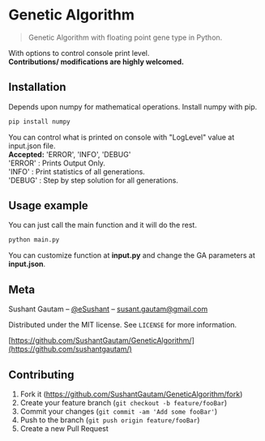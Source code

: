 # Genetic Algorithm
> Genetic Algorithm with floating point gene type in Python.

With options to control console print level. \
**Contributions/ modifications are highly welcomed.**

## Installation
Depends upon numpy for mathematical operations. 
Install numpy with pip.

```sh
pip install numpy
```
You can control what is printed on console with "LogLevel" value at input.json file.\
 **Accepted:** 'ERROR', 'INFO', 'DEBUG'\
'ERROR' : Prints Output Only. \
'INFO' : Print statistics of all generations. \
'DEBUG' : Step by step solution for all generations. 
## Usage example

You can just call the main function and it will do the rest.
```sh
python main.py
```
You can customize function at **input.py** and change the GA parameters at **input.json**.


## Meta

Sushant Gautam – [@eSushant](https://twitter.com/eSushant) – susant.gautam@gmail.com

Distributed under the MIT license. See ``LICENSE`` for more information.

[https://github.com/SushantGautam/GeneticAlgorithm/](https://github.com/sushantgautam/)

## Contributing

1. Fork it (<https://github.com/SushantGautam/GeneticAlgorithm/fork>)
2. Create your feature branch (`git checkout -b feature/fooBar`)
3. Commit your changes (`git commit -am 'Add some fooBar'`)
4. Push to the branch (`git push origin feature/fooBar`)
5. Create a new Pull Request

<!-- Markdown link & img dfn's -->

